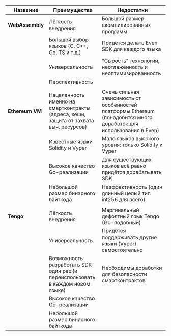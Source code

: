 | Название | Преимущества | Недостатки |
| -------- | ------------ | ---------- |
| **WebAssembly**	| Лёгкость внедрения|Большой размер скомпилированных программ |
|| Большой выбор языков (C, C++, Go, TS и т.д.)|	Придётся делать Even SDK для каждого языка |
|| Универсальность	| "Сырость" технологии, неотлаженность и неоптимизированность |
|| Перспективность| |
||||
|**Ethereum VM**	| Нацеленность именно на смартконтракты (адреса, хеши, защита от захвата выч. ресурсов)|Очень сильная зависимость от особенностей платформы Ethereum (понадобится много доработок для использования в Even)|
||Известные языки Solidity и Vyper	|Мало языков высокого уровня: только Solidity и Vyper|
||Высокое качество Go-реализации	|Для существующих языков всё равно придётся дорабатывать SDK|
||Небольшой размер бинарного байткода	|Неэффективность (один длинный целый тип int256 для всего)|
||||
|**Tengo**	|Лёгкость внедрения	|Маргинальный дефолтный язык Tengo (Go-подобный)|
||Универсальность|	Придётся поддерживать другие языки (Vyper) самостоятельно|
||Возможность разработать SDK один раз (и переиспользовать в каждом новом языке)|	Необходимы доработки для безопасности смартконтрактов|
||Высокое качество Go-реализации||
||Небольшой размер бинарного байткода	||
